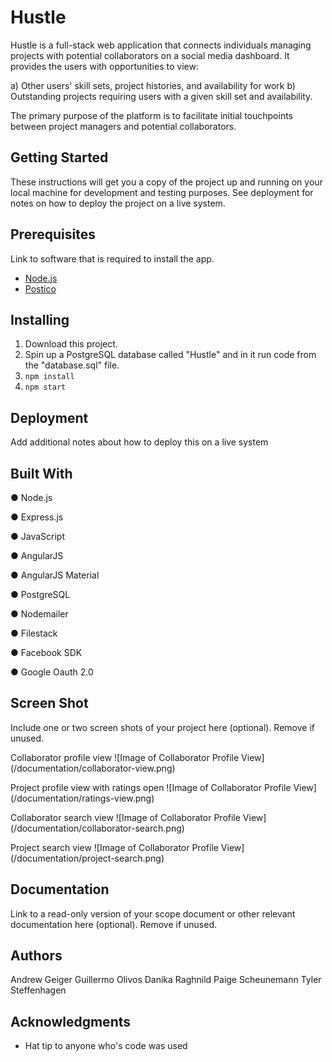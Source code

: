 # Hustle

Hustle is a full-stack web application that connects individuals managing projects with potential collaborators on a social media dashboard. It provides the users with opportunities to view:

a)	Other users' skill sets, project histories, and availability for work
b)	Outstanding projects requiring users with a given skill set and availability.

The primary purpose of the platform is to facilitate initial touchpoints between project managers and potential collaborators. 

## Getting Started

These instructions will get you a copy of the project up and running on your local machine for development and testing purposes. See deployment for notes on how to deploy the project on a live system.

## Prerequisites

Link to software that is required to install the app.

- [Node.js](https://nodejs.org/en/)
- [Postico](https://eggerapps.at/postico/)

## Installing

1. Download this project.
2. Spin up a PostgreSQL database called "Hustle" and in it run code from the "database.sql" file.
3. `npm install`
4. `npm start`

## Deployment

Add additional notes about how to deploy this on a live system

## Built With

●	Node.js

●	Express.js

●	JavaScript

●	AngularJS

●	AngularJS Material

●	PostgreSQL

●	Nodemailer

●	Filestack

●	Facebook SDK

●	Google Oauth 2.0


## Screen Shot

Include one or two screen shots of your project here (optional). Remove if unused.

Collaborator profile  view
![Image of Collaborator Profile View]
(/documentation/collaborator-view.png)

Project profile view with ratings open
![Image of Collaborator Profile View]
(/documentation/ratings-view.png)

Collaborator search view
![Image of Collaborator Profile View]
(/documentation/collaborator-search.png)

Project search view
![Image of Collaborator Profile View]
(/documentation/project-search.png)



## Documentation

Link to a read-only version of your scope document or other relevant documentation here (optional). Remove if unused.  


## Authors

Andrew Geiger
Guillermo Olivos
Danika Raghnild
Paige Scheunemann
Tyler Steffenhagen


## Acknowledgments

* Hat tip to anyone who's code was used
